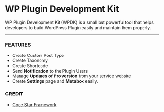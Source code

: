 # WP Plugin Development Kit

WP Plugin Development Kit (WPDK) is a small but powerful tool that helps developers to build WordPress Plugin easily and maintain them properly.

****

### FEATURES

* Create Custom Post Type
* Create Taxonomy
* Create Shortcode
* Send **Notification** to the Plugin Users
* Manage **Updates of Pro version** from your service website
* Create **Settings** page and **Metabox** easily. 


### CREDIT

* [Code Star Framework](https://codestarframework.com/)